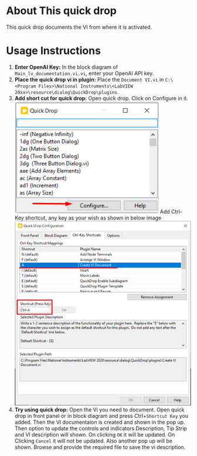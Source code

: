 # About This quick drop
This quick drop documents the VI from where it is activated.

# Usage Instructions
1. **Enter OpenAI Key:** In the block diagram of `Main_lv_documentation.vi.vi`, enter your OpenAI API key.
2. **Place the quick drop vi in plugin:** Place the `Document VI.vi` in `C:\<Program Files>\National Instruments\<LabVIEW 20xx>\resource\dialog\QuickDrop\plugins`.
3. **Add short cut for quick drop:** Open quick drop. Click on Configure in it.
![alt text](image.png)
Add Ctrl-Key shortcut, any key as your wish as shown in below image
![alt text](image-1.png)
4. **Try using quick drop:** Open the Vi you need to document. Open quick drop in front panel or in block diagram and press Ctrl+`Shortcut Key` you added. Then the VI documentaion is created and shown in the pop up. Then option to update the controls and indicators Description, Tip Strip and VI description will shown. On clicking `OK` it will be updated. On Clicking `Cancel` it will not be updated. Also another pop up will be shown. Browse and provide the required file to save the vi description.